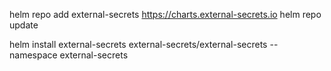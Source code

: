 helm repo add external-secrets https://charts.external-secrets.io
helm repo update

helm install external-secrets external-secrets/external-secrets --namespace external-secrets